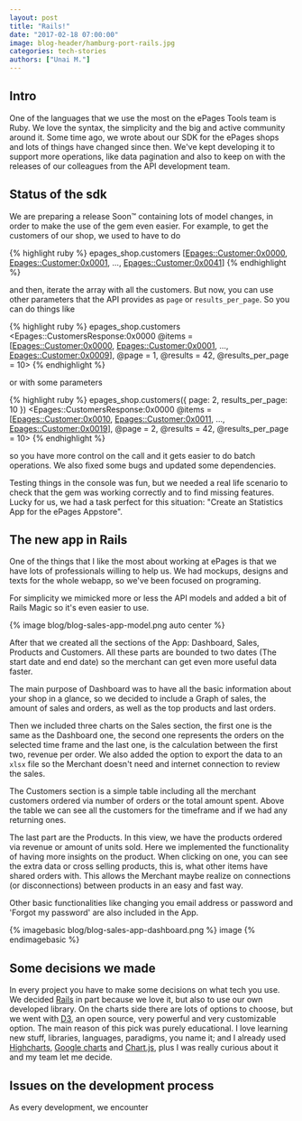 ```yaml
---
layout: post
title: "Rails!"
date: "2017-02-18 07:00:00"
image: blog-header/hamburg-port-rails.jpg
categories: tech-stories
authors: ["Unai M."]
---
```

## Intro
One of the languages that we use the most on the ePages Tools team is Ruby. We love the syntax, the simplicity and the big and active community around it. Some time ago, we wrote about our SDK for the ePages shops and lots of things have changed since then. We've kept developing it to support more operations, like data pagination and also to keep on with the releases of our colleagues from the API development team.

## Status of the sdk
We are preparing a release Soon&#8482; containing lots of model changes, in order to make the use of the gem even easier. For example, to get the customers of our shop, we used to have to do

{% highlight ruby %}
  epages_shop.customers
  [<Epages::Customer:0x0000>, <Epages::Customer:0x0001>, ..., <Epages::Customer:0x0041>]
{% endhighlight %}

and then, iterate the array with all the customers. But now, you can use other parameters that the API provides as `page` or `results_per_page`. So you can do things like

{% highlight ruby %}
  epages_shop.customers
  <Epages::CustomersResponse:0x0000
    @items = [<Epages::Customer:0x0000>, <Epages::Customer:0x0001>, ..., <Epages::Customer:0x0009>],
    @page = 1,
    @results = 42,
    @results_per_page = 10>
{% endhighlight %}

or with some parameters

{% highlight ruby %}
  epages_shop.customers({ page: 2, results_per_page: 10 })
  <Epages::CustomersResponse:0x0000
    @items = [<Epages::Customer:0x0010>, <Epages::Customer:0x0011>, ..., <Epages::Customer:0x0019>],
    @page = 2,
    @results = 42,
    @results_per_page = 10>
{% endhighlight %}

so you have more control on the call and it gets easier to do batch operations. We also fixed some bugs and updated some dependencies.

Testing things in the console was fun, but we needed a real life scenario to check that the gem was working correctly and to find missing features. Lucky for us, we had a task perfect for this situation: "Create an Statistics App for the ePages Appstore".

## The new app in Rails

One of the things that I like the most about working at ePages is that we have lots of professionals willing to help us. We had mockups, designs and texts for the whole webapp, so we've been focused on programing.

For simplicity we mimicked more or less the API models and added a bit of Rails Magic so it's even easier to use.

{% image blog/blog-sales-app-model.png auto center %}

After that we created all the sections of the App: Dashboard, Sales, Products and Customers. All these parts are bounded to two dates (The start date and end date) so the merchant can get even more useful data faster.

The main purpose of Dashboard was to have all the basic information about your shop in a glance, so we decided to include a Graph of sales, the amount of sales and orders, as well as the top products and last orders.

Then we included three charts on the Sales section, the first one is the same as the Dashboard one, the second one represents the orders on the selected time frame and the last one, is the calculation between the first two, revenue per order. We also added the option to export the data to an `xlsx` file so the Merchant doesn't need and internet connection to review the sales.

The Customers section is a simple table including all the merchant customers ordered via number of orders or the total amount spent. Above the table we can see all the customers for the timeframe and if we had any returning ones.

The last part are the Products. In this view, we have the products ordered via revenue or amount of units sold. Here we implemented the functionality of having more insights on the product. When clicking on one, you can see the extra data or cross selling products, this is, what other items have shared orders with. This allows the Merchant maybe realize on connections (or disconnections) between products in an easy and fast way.

Other basic functionalities like changing you email address or password and 'Forgot my password' are also included in the App.

{% imagebasic blog/blog-sales-app-dashboard.png %} image {% endimagebasic %}

## Some decisions we made

In every project you have to make some decisions on what tech you use. We decided [Rails](http://rubyonrails.org/) in part because we love it, but also to use our own developed library. On the charts side there are lots of options to choose, but we went with [D3](https://d3js.org/), an open source, very powerful and very customizable option. The main reason of this pick was purely educational. I love learning new stuff, libraries, languages, paradigms, you name it; and I already used [Highcharts](http://www.highcharts.com/), [Google charts](https://developers.google.com/chart/) and [Chart.js](http://www.chartjs.org/), plus I was really curious about it and my team let me decide.

## Issues on the development process

As every development, we encounter
